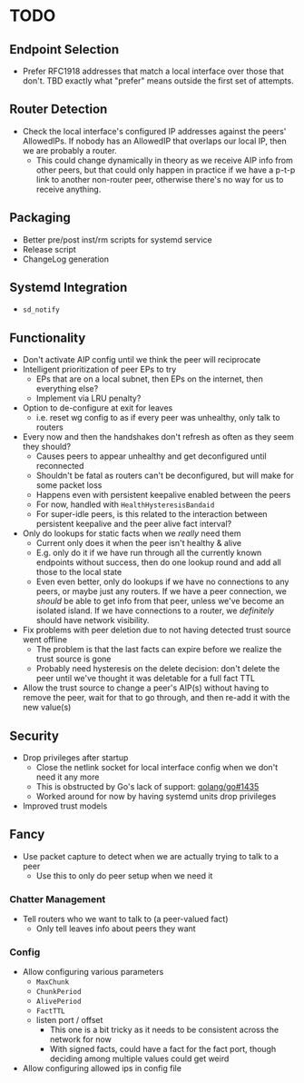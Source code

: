 # TODO

## Endpoint Selection

* Prefer RFC1918 addresses that match a local interface over those that
  don't. TBD exactly what "prefer" means outside the first set of attempts.

## Router Detection

* Check the local interface's configured IP addresses against the peers'
  AllowedIPs. If nobody has an AllowedIP that overlaps our local IP, then we
  are probably a router.
  * This could change dynamically in theory as we receive AIP info from other
    peers, but that could only happen in practice if we have a p-t-p link to
    another non-router peer, otherwise there's no way for us to receive anything.

## Packaging

* Better pre/post inst/rm scripts for systemd service
* Release script
* ChangeLog generation

## Systemd Integration

* `sd_notify`

## Functionality

* Don't activate AIP config until we think the peer will reciprocate
* Intelligent prioritization of peer EPs to try
  * EPs that are on a local subnet, then EPs on the internet, then everything else?
  * Implement via LRU penalty?
* Option to de-configure at exit for leaves
  * i.e. reset wg config to as if every peer was unhealthy, only talk to routers
* Every now and then the handshakes don't refresh as often as they seem they should?
  * Causes peers to appear unhealthy and get deconfigured until reconnected
  * Shouldn't be fatal as routers can't be deconfigured, but will make for some packet loss
  * Happens even with persistent keepalive enabled between the peers
  * For now, handled with `HealthHysteresisBandaid`
  * For super-idle peers, is this related to the interaction between persistent keepalive
    and the peer alive fact interval?
* Only do lookups for static facts when we _really_ need them
  * Current only does it when the peer isn't healthy & alive
  * E.g. only do it if we have run through all the currently known endpoints
    without success, then do one lookup round and add all those to the local state
  * Even even better, only do lookups if we have no connections to any peers,
    or maybe just any routers. If we have a peer connection, we _should_ be able
    to get info from that peer, unless we've become an isolated island. If we
    have connections to a router, we _definitely_ should have network visibility.
* Fix problems with peer deletion due to not having detected trust source went offline
  * The problem is that the last facts can expire before we realize the trust source is gone
  * Probably need hysteresis on the delete decision: don't delete the peer until we've thought it was
    deletable for a full fact TTL
* Allow the trust source to change a peer's AIP(s) without having to remove
  the peer, wait for that to go through, and then re-add it with the new value(s)

## Security

* Drop privileges after startup
  * Close the netlink socket for local interface config when we don't need it any more
  * This is obstructed by Go's lack of support:
    [golang/go#1435](https://github.com/golang/go/issues/1435)
  * Worked around for now by having systemd units drop privileges
* Improved trust models

## Fancy

* Use packet capture to detect when we are actually trying to talk to a peer
  * Use this to only do peer setup when we need it

### Chatter Management

* Tell routers who we want to talk to (a peer-valued fact)
  * Only tell leaves info about peers they want

### Config

* Allow configuring various parameters
  * `MaxChunk`
  * `ChunkPeriod`
  * `AlivePeriod`
  * `FactTTL`
  * listen port / offset
    * This one is a bit tricky as it needs to be consistent across the network for now
    * With signed facts, could have a fact for the fact port,
      though deciding among multiple values could get weird
* Allow configuring allowed ips in config file

